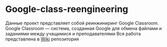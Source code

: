 # Google-class-reengineering
Данные проект представляет собой реинжиниринг Google Classroom.
Google Classroom — система, созданная Google для обмена файлами и заданиями между учащимися и преподавателями 
Вся работа представлена в [Wiki](https://github.com/lnstnkv/Google-class-reengineering/wiki) репозитория
